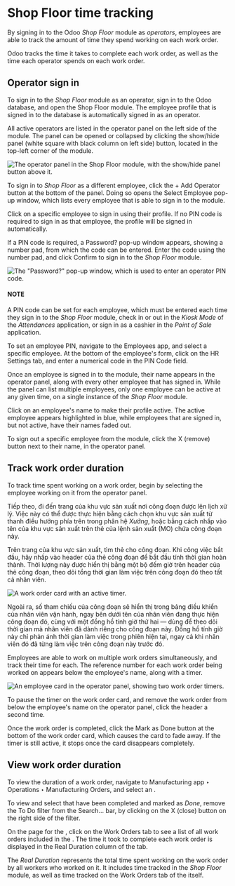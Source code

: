 # Shop Floor time tracking

By signing in to the Odoo *Shop Floor* module as *operators*, employees are able to track the amount
of time they spend working on each work order.

Odoo tracks the time it takes to complete each work order, as well as the time each operator spends
on each work order.

## Operator sign in

To sign in to the *Shop Floor* module as an operator, sign in to the Odoo database, and open the
Shop Floor module. The employee profile that is signed in to the database is
automatically signed in as an operator.

All active operators are listed in the operator panel on the left side of the module. The panel can
be opened or collapsed by clicking the show/hide panel (white square with black column on
left side) button, located in the top-left corner of the module.

![The operator panel in the Shop Floor module, with the show/hide panel button above it.](applications/inventory_and_mrp/manufacturing/shop_floor/shop_floor_tracking/operator-panel.png)

To sign in to *Shop Floor* as a different employee, click the + Add Operator button at
the bottom of the panel. Doing so opens the Select Employee pop-up window, which lists
every employee that is able to sign in to the module.

Click on a specific employee to sign in using their profile. If no PIN code is required to sign in
as that employee, the profile will be signed in automatically.

If a PIN code is required, a Password? pop-up window appears, showing a number pad, from
which the code can be entered. Enter the code using the number pad, and click Confirm to
sign in to the *Shop Floor* module.

![The "Password?" pop-up window, which is used to enter an operator PIN code.](applications/inventory_and_mrp/manufacturing/shop_floor/shop_floor_tracking/pin-code.png)

#### NOTE
A PIN code can be set for each employee, which must be entered each time they sign in to the
*Shop Floor* module, check in or out in the *Kiosk Mode* of the *Attendances* application, or
sign in as a cashier in the *Point of Sale* application.

To set an employee PIN, navigate to the Employees app, and select a specific
employee. At the bottom of the employee's form, click on the HR Settings tab, and
enter a numerical code in the PIN Code field.

Once an employee is signed in to the module, their name appears in the operator panel, along with
every other employee that has signed in. While the panel can list multiple employees, only one
employee can be active at any given time, on a single instance of the *Shop Floor* module.

Click on an employee's name to make their profile active. The active employee appears highlighted
in blue, while employees that are signed in, but not active, have their names faded out.

To sign out a specific employee from the module, click the X (remove) button next to
their name, in the operator panel.

## Track work order duration

To track time spent working on a work order, begin by selecting the employee working on it from the
operator panel.

Tiếp theo, đi đến trang của khu vực sản xuất nơi công đoạn được lên lịch xử lý. Việc này có thể được thực hiện bằng cách chọn khu vực sản xuất từ thanh điều hướng phía trên trong phân hệ *Xưởng*, hoặc bằng cách nhấp vào tên của khu vực sản xuất trên thẻ của lệnh sản xuất (MO) chứa công đoạn này.

Trên trang của khu vực sản xuất, tìm thẻ cho công đoạn. Khi công việc bắt đầu, hãy nhấp vào header của thẻ công đoạn để bắt đầu tính thời gian hoàn thành. Thời lượng này được hiển thị bằng một bộ đếm giờ trên header của thẻ công đoạn, theo dõi tổng thời gian làm việc trên công đoạn đó theo tất cả nhân viên.

![A work order card with an active timer.](applications/inventory_and_mrp/manufacturing/shop_floor/shop_floor_tracking/work-order-timer.png)

Ngoài ra, số tham chiếu của công đoạn sẽ hiển thị trong bảng điều khiển của nhân viên vận hành, ngay bên dưới tên của nhân viên đang thực hiện công đoạn đó, cùng với một đồng hồ tính giờ thứ hai — dùng để theo dõi thời gian mà nhân viên đã dành riêng cho công đoạn này. Đồng hồ tính giờ này chỉ phản ánh thời gian làm việc trong phiên hiện tại, ngay cả khi nhân viên đó đã từng làm việc trên công đoạn này trước đó.

Employees are able to work on multiple work orders simultaneously, and track their time for each.
The reference number for each work order being worked on appears below the employee's name, along
with a timer.

![An employee card in the operator panel, showing two work order timers.](applications/inventory_and_mrp/manufacturing/shop_floor/shop_floor_tracking/employee-timer.png)

To pause the timer on the work order card, and remove the work order from below the employee's name
on the operator panel, click the header a second time.

Once the work order is completed, click the Mark as Done button at the bottom of the
work order card, which causes the card to fade away. If the timer is still active, it stops once the
card disappears completely.

## View work order duration

To view the duration of a work order, navigate to Manufacturing app ‣ Operations
‣ Manufacturing Orders, and select an .

To view and select  that have been completed and marked as *Done*, remove the To Do
filter from the Search... bar, by clicking on the X (close) button on the
right side of the filter.

On the page for the , click on the Work Orders tab to see a list of all work orders
included in the . The time it took to complete each work order is displayed in the
Real Duration column of the tab.

The *Real Duration* represents the total time spent working on the work order by all workers who
worked on it. It includes time tracked in the *Shop Floor* module, as well as time tracked on the
Work Orders tab of the  itself.
